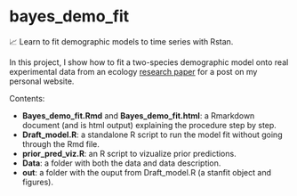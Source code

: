 # bayes_demo_fit
📈 Learn to fit demographic models to time series with Rstan.

In this project, I show how to fit a two-species demographic model onto real experimental data from an ecology [research paper](https://doi.org/10.1098/rspb.2022.0543) for a post on my personal website.

Contents:
  - __Bayes_demo_fit.Rmd__ and __Bayes_demo_fit.html__: a Rmarkdown document (and is html output) explaining the procedure step by step.
  - __Draft_model.R__: a standalone R script to run the model fit without going through the Rmd file.
  - __prior_pred_viz.R__: an R script to vizualize prior predictions.
  - __Data__: a folder with both the data and data description.
  - __out__: a folder with the ouput from Draft_model.R (a stanfit object and figures).
